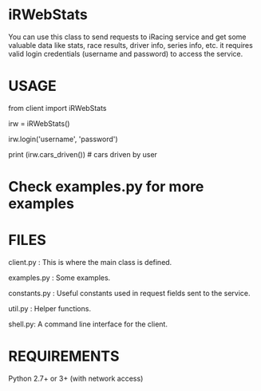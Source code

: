 iRWebStats
==========

You can use this class to send requests to iRacing service and get some valuable data like stats, race results, driver info, series info, etc. it requires valid login credentials (username and password) to access the service. 

USAGE
=====

from client import iRWebStats

irw = iRWebStats()

irw.login('username', 'password')

print (irw.cars_driven())  # cars driven by user

# Check examples.py for more examples

FILES
=====
client.py : This is where the main class is defined.

examples.py : Some examples.

constants.py : Useful constants used in request fields sent to the service.

util.py : Helper functions.

shell.py: A command line interface for the client.


REQUIREMENTS
============
Python 2.7+ or 3+ (with network access)
